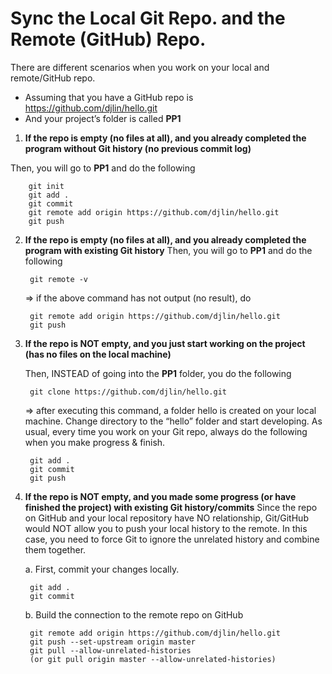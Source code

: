 # Sync the Local Git Repo. and the Remote (GitHub) Repo.

There are different scenarios when you work on your local and remote/GitHub repo.

* Assuming that you have a GitHub repo is https://github.com/djlin/hello.git
* And your project’s folder is called **PP1**

1. __If the repo is empty (no files at all), and you already completed the program without Git history (no previous commit log)__

Then, you will go to **PP1** and do the following

        git init
        git add .
        git commit
        git remote add origin https://github.com/djlin/hello.git
        git push

2. __If the repo is empty (no files at all), and you already completed the program with existing Git history__
Then, you will go to **PP1** and do the following

        git remote -v

    => if the above command has not output (no result), do

        git remote add origin https://github.com/djlin/hello.git
        git push

3. __If the repo is **NOT** empty, and you just start working on the project (has no files on the local machine)__

    Then, INSTEAD of going into the **PP1** folder, you do the following

        git clone https://github.com/djlin/hello.git

    => after executing this command, a folder hello is created on your local machine. Change directory to the “hello” folder and start developing.
    As usual, every time you work on your Git repo, always do the following when you make progress & finish.

        git add .
        git commit
        git push

4. __If the repo is NOT empty, and you made some progress (or have finished the project) with existing Git history/commits__
Since the repo on GitHub and your local repository have NO relationship, Git/GitHub would NOT allow you to push your local history to the remote.
In this case, you need to force Git to ignore the unrelated history and combine them together.

    a. First, commit your changes locally.

        git add .
        git commit

    b. Build the connection to the remote repo on GitHub

        git remote add origin https://github.com/djlin/hello.git
        git push --set-upstream origin master
        git pull --allow-unrelated-histories
        (or git pull origin master --allow-unrelated-histories)


